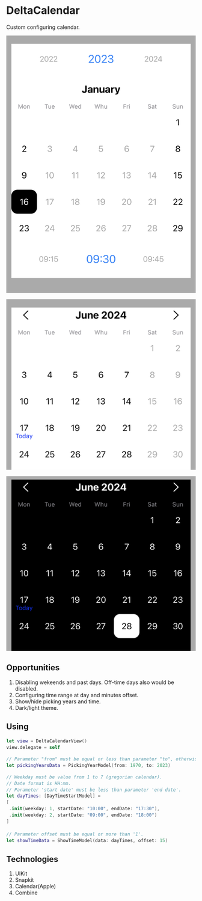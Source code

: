 # DeltaCalendar
Custom configuring calendar.

![Picking year, configue custom days with time and offset by 15 min](https://github.com/gikKid/DeltaCalendar/blob/main/ContentResource/IMG_5318.jpg?raw=true)

![Default view with disabled weekends](https://github.com/gikKid/DeltaCalendar/blob/main/ContentResource/IMG_5319.jpg?raw=true)

![Dark theme](https://github.com/gikKid/DeltaCalendar/blob/main/ContentResource/IMG_5320.jpg?raw=true)

## Opportunities
1. Disabling wekeends and past days. Off-time days also would be disabled.
2. Configuring time range at day and minutes offset.
3. Show/hide picking years and time.
4. Dark/light theme.

## Using
```swift
let view = DeltaCalendarView()
view.delegate = self
``` 

```swift
// Parameter "from" must be equal or less than parameter "to", otherwise it woudnt be build.
let pickingYearsData = PickingYearModel(from: 1970, to: 2023)
```

```swift
// Weekday must be value from 1 to 7 (gregorian calendar).
// Date format is HH:mm.
// Parameter 'start date' must be less than parameter 'end date'.
let dayTimes: [DayTimeStartModel] =
[
 .init(weekday: 1, startDate: "10:00", endDate: "17:30"),
 .init(weekday: 2, startDate: "09:00", endDate: "18:00")
]

// Parameter offset must be equal or more than '1'.
let showTimeData = ShowTimeModel(data: dayTimes, offset: 15)
```

## Technologies
1. UIKit
2. Snapkit
3. Calendar(Apple)
4. Combine
